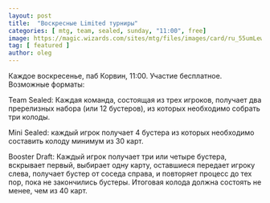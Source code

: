 ```yaml
---
layout: post
title:  "Воскресные Limited турниры"
categories: [ mtg, team, sealed, sunday, "11:00", free]
image: https://magic.wizards.com/sites/mtg/files/images/card/ru_55umLewZmg.png
tag: [ featured ]
author: oleg
---
```

Каждое воскресенье, паб Корвин, 11:00. Участие бесплатное. Возможные форматы: 

Team Sealed: Каждая команда, состоящая из трех игроков, получает два пререлизных набора (или 12 бустеров), из которых необходимо собрать три колоды. 

Mini Sealed: каждый игрок получает 4 бустера из которых необходимо составить колоду минимум из 30 карт.

Booster Draft: Каждый игрок получает три или четыре бустера, вскрывает первый, выбирает одну карту, оставшиеся передает игроку слева, получает бустер от соседа справа, и повторяет процесс до тех пор, пока не закончились бустеры. Итоговая колода должна состоять не менее, чем из 40 карт.